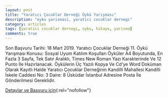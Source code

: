 ```yaml
---
layout: post
title: "Yaratıcı Çocuklar Derneği Öykü Yarışması"
description: "oyku yarismasi, yaratici cocuklar dernegi"
category: articles
tags: [yaratici cocuklar dernegi, oyku, hikaye, yarisma]
comments: true
---
```


Son Başvuru Tarihi: 18 Mart 2019.
Yaratıcı Çocuklar Derneği 11. Öykü Yarışması Konusu: Sosyal Uyum
Katılım Koşulları
Öyküler A4 Boyutunda, En Fazla 3 Sayfa, Tek Satır Aralıklı, Times New Roman Yazı Karakterinde Ve 12 Punto İle Hazırlanacak.
Öykülerin Üç Yazılı Kopya Ve Cd’ye Word Doküman Olarak Kayıtlı Halde Yaratıcı Çocuklar Derneğinin Kandilli Mahallesi Kandilli İskele Caddesi No: 3 Daire: 8 Üsküdar İstanbul Adresine Posta İle Gönderilmesi Gereklidir.

[Detaylar ve Başvuru için](https://www.guncel-egitim.org/yaratici-cocuklar-dernegi-oyku-yarismasi/){:rel="nofollow"}